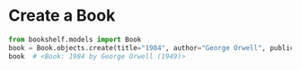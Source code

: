 # Create a Book

```python
from bookshelf.models import Book
book = Book.objects.create(title="1984", author="George Orwell", publication_year=1949)
book  # <Book: 1984 by George Orwell (1949)>
```
